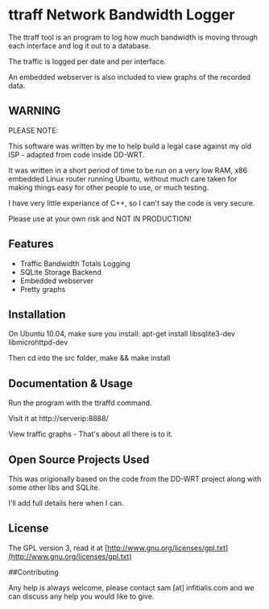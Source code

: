 # ttraff Network Bandwidth Logger

The ttraff tool is an program to log how much bandwidth is moving through each interface and log it out to a database.

The traffic is logged per date and per interface.

An embedded webserver is also included to view graphs of the recorded data.

## WARNING

PLEASE NOTE:

This software was written by me to help build a legal case against my old ISP - adapted from code inside DD-WRT.

It was written in a short period of time to be run on a very low RAM, x86 embedded Linux router running Ubuntu, without much care taken for making things easy for other people to use, or much testing.

I have very little experiance of C++, so I can't say the code is very secure.

Please use at your own risk and NOT IN PRODUCTION!

## Features

  * Traffic Bandwidth Totals Logging
  * SQLite Storage Backend
  * Embedded webserver
  * Pretty graphs

## Installation

On Ubuntu 10.04, make sure you install: apt-get install libsqlite3-dev libmicrohttpd-dev

Then cd into the src folder, make && make install

## Documentation & Usage

Run the program with the ttraffd command.

Visit it at http://serverip:8888/

View traffic graphs - That's about all there is to it.

## Open Source Projects Used

This was origionally based on the code from the DD-WRT project along with some other libs and SQLite.

I'll add full details here when I can.

## License

The GPL version 3, read it at [http://www.gnu.org/licenses/gpl.txt](http://www.gnu.org/licenses/gpl.txt)

##Contributing

Any help is always welcome, please contact sam [at] infitialis.com and we can discuss any help you would like to give.
